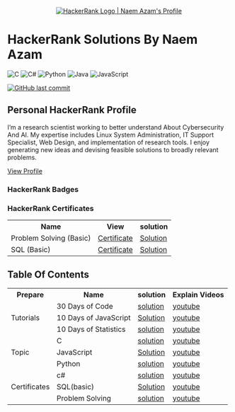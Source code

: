<p align="center">
    <a href="https://www.hackerrank.com/naemazam">
        <img alt="HackerRank Logo | Naem Azam's Profile" src="https://hrcdn.net/fcore/assets/brand/typemark_60x200-7435b42d20.svg" >
    </a>
</p>

# HackerRank Solutions By Naem Azam

![C](https://img.shields.io/badge/c-%2300599C.svg?style=for-the-badge&logo=c&logoColor=white)
![C#](https://img.shields.io/badge/c%23-%23239120.svg?style=for-the-badge&logo=c-sharp&logoColor=white)
![Python](https://img.shields.io/badge/python-3670A0?style=for-the-badge&logo=python&logoColor=ffdd54)
![Java](https://img.shields.io/badge/java-%23ED8B00.svg?style=for-the-badge&logo=java&logoColor=white)
![JavaScript](https://img.shields.io/badge/javascript-%23323330.svg?style=for-the-badge&logo=javascript&logoColor=%23F7DF1E)



[![GitHub last commit](https://img.shields.io/github/last-commit/naemazam/HackerRank-Solutions)](https://github.com/naemazam/HackerRank-Solutions/commits/main)


## Personal HackerRank Profile
I’m a research scientist working to better understand About Cybersecurity And AI. My expertise includes Linux System Administration, IT Support Specialist, Web Design, and implementation of research tools. I enjoy generating new ideas and devising feasible solutions to broadly relevant problems.

[View Profile](https://www.hackerrank.com/naemazam)

### HackerRank Badges


### HackerRank Certificates
<table>  
<tr>  
<th>Name</th>   
<th>View</th> 
    <th>solution</th>
</tr>  
<tr>  
<td>Problem Solving (Basic) </td>  
<td> <a href="https://www.hackerrank.com/certificates/61f93ebd5633"> Certificate</td>
    <td><a href="Certificates%20solution">Solution</td> 
</tr>  
<tr>  
<td>SQL (Basic)</td>  
<td><a href="https://www.hackerrank.com/certificates/2b9ce50f3cbe">Certificate</td>   
    <td><a href="Certificates%20solution">Solution</td> 
</tr>  
</table>

## Table Of Contents


<table style="width:100%">
  <tr>
  <th>Prepare</th>
    <th>Name</th>
    <th>solution</th>
    <th>Explain Videos</th>
  </tr>
  <tr>
    <td rowspan="3">Tutorials</td>
    <td>30 Days of Code</td>
    <td> <a href="30%20Days%20of%20Code"> solution</td>  
<td><a href="30%20Days%20of%20Code">youtube</td> 
  </tr>
  <tr>
    <td>10 Days of JavaScript</td>
    <td><a href="10%20Days%20of%20JavaScript/README.md">Solution</td>  
    <td><a href="30%20Days%20of%20Code">youtube</td> 
  </tr>
  <tr>
    <td>10 Days of Statistics</td>
    <td> <a href="10%20Days%20of%20Statistics#readme"> solution</td>  
<td><a href="">youtube</td> 
  </tr>
  
  <tr>
    <td rowspan="3">Topic</td>
    <td>C</td>
    <td> <a href=""> solution</td>  
<td><a href="">youtube</td> 
  </tr>
  <tr>
    <td>JavaScript</td>
    <td><a href="">Solution</td>  
    <td><a href="">youtube</td> 
  </tr>
  <tr>
    <td>Python</td>
    <td> <a href=""> solution</td>  
<td><a href="">youtube</td> 
  </tr>
    <tr>
    <td rowspan="3">Certificates</td>
    <td>c#</td>
    <td> <a href="Certificates%20solution"> solution</td>  
<td><a href="">youtube</td> 
  </tr>
  <tr>
    <td>SQL(basic)</td>
    <td><a href="Certificates%20solution">Solution</td>  
    <td><a href="">youtube</td> 
  </tr>
  <tr>
    <td>Problem Solving</td>
    <td> <a href="Certificates%20solution"> solution</td>  
<td><a href="">youtube</td> 
  </tr>
</table>
